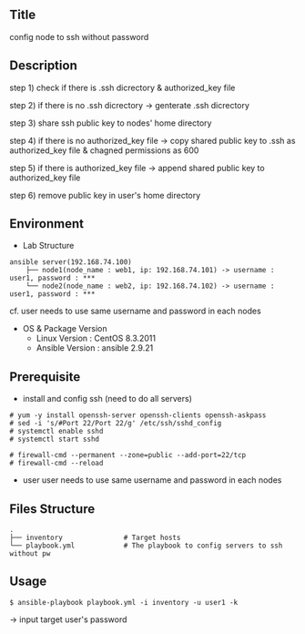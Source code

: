 ## Title
config node to ssh without password 


## Description
step 1) check if there is .ssh dicrectory & authorized_key file

step 2) if there is no .ssh dicrectory -> genterate .ssh dicrectory

step 3) share ssh public key to nodes' home directory

step 4) if there is no authorized_key file -> copy shared public key to .ssh as authorized_key file & chagned permissions as 600


step 5) if there is authorized_key file -> append shared public key to authorized_key 
file

step 6) remove public key in user's home directory


## Environment
- Lab Structure
```
ansible server(192.168.74.100)               
    ├── node1(node_name : web1, ip: 192.168.74.101) -> username : user1, password : ***
    └── node2(node_name : web2, ip: 192.168.74.102) -> username : user1, password : ***
```
cf. user needs to use same username and password in each nodes

- OS & Package Version
    - Linux Version : CentOS 8.3.2011
    - Ansible Version : ansible 2.9.21


## Prerequisite
- install and config ssh (need to do all servers)
```
# yum -y install openssh-server openssh-clients openssh-askpass
# sed -i 's/#Port 22/Port 22/g' /etc/ssh/sshd_config
# systemctl enable sshd
# systemctl start sshd

# firewall-cmd --permanent --zone=public --add-port=22/tcp
# firewall-cmd --reload
```

- user 
user needs to use same username and password in each nodes


## Files Structure
```
.
├── inventory               # Target hosts
└── playbook.yml            # The playbook to config servers to ssh without pw

```

## Usage
```
$ ansible-playbook playbook.yml -i inventory -u user1 -k
```
-> input target user's password